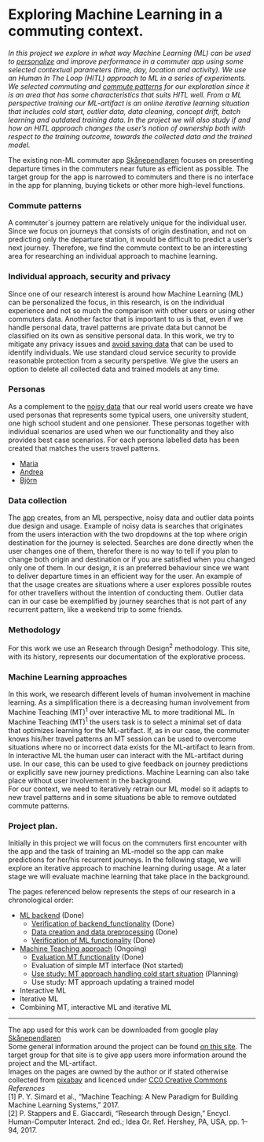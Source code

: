 # Exploring Machine Learning in a commuting context.
*In this project we explore in what way Machine Learning (ML) can be used to [personalize](#individual-approach-security-and-privacy) and improve performance in a commuter app using some selected contextual parameters (time, day, location and activity). We use an Human In The Loop (HITL) approach to ML in a series of experiments. We selected commuting and [commute patterns](#Commute-patterns) for our exploration since it is an area that has some characteristics that suits HITL well. From a ML perspective training our ML-artifact is an online iterative learning situation that includes cold start, outlier data, data cleaning, concept drift, batch learning and outdated training data. In the project we will also study if and how an HITL approach changes the user’s notion of ownership both with respect to the training outcome, towards the collected data and the trained model.*

The existing non-ML commuter app [Skånependlaren](https://play.google.com/store/apps/details?id=se.k3larra.alvebuss&hl=sv) focuses on presenting departure times in the commuters near future as efficient as possible. The target group for the app is narrowed to commuters and there is no interface in the app for planning, buying tickets or other more high-level functions.

### Commute patterns
A commuter´s journey pattern are relatively unique for the individual user. Since we focus on journeys that consists of origin destination, and not on predicting only the departure station, it would be difficult to predict a user’s next journey. Therefore, we find the commute context to be an interesting area for researching an individual approach to machine learning.

### Individual approach, security and privacy
Since one of our research interest is around how Machine Learning (ML) can be personalized the focus, in this research, is on the individual experience and not so much the comparison with other users or using other commuters data. Another factor that is important to us is that, even if we handle personal data, travel patterns are private data but cannot be classified on its own as sensitive personal data. In this work, we try to mitigate any privacy issues and [avoid saving data](https://skanependlaren.firebaseapp.com) that can be used to identify individuals. We use standard cloud service security to provide reasonable protection from a security perspetive. We give the users an option to delete all collected data and trained models at any time.

### Personas
As a complement to the [noisy data](#Data-collection) that our real world users create we have used personas that represents some typical users, one university student, one high school student and one pensioner. These personas together with individual scenarios are used when we our functionality and they also provides best case scenarios. For each persona labelled data has been created that matches the users travel patterns.

* [Maria](personas/Maria.md)
* [Andrea](personas/Andrea.md)
* [Björn](personas/Bjorn.md)

### Data collection
The [app](https://skanependlaren.firebaseapp.com/) creates, from an ML perspective, noisy data and outlier data points due design and usage. Example of noisy data is searches that originates from the users interaction with the two dropdowns at the top where origin destination for the journey is selected. Searches are done directly when the user changes one of them, therefor there is no way to tell if you plan to change both origin and destination or if you are satisfied when you changed only one of them. In our design, it is an preferred behaviour since we want to deliver departure times in an efficient way for the user. An example of that the usage creates are situations where a user explores possible routes for other travellers without the intention of conducting them. Outlier data can in our case be exemplified by journey searches that is not part of any recurrent pattern, like a weekend trip to some friends. 

### Methodology
For this work we use an Research through Design<sup>2</sup> methodology. This site, with its history, represents our documentation of the explorative process.

### Machine Learning approaches
In this work, we research different levels of human involvement in machine learning. As a simplification there is a decreasing human involvement from Machine Teaching (MT)<sup>1</sup> over interactive ML to more traditional ML. In Machine Teaching (MT)<sup>1</sup> the users task is to select a minimal set of data that optimizes learning for the ML-artifact. If, as in our case, the commuter knows his/her travel patterns an MT session can be used to overcome situations where no or incorrect data exists for the ML-artifact to learn from. In interactive ML the human user can interact with the ML-artifact during use. In our case, this can be used to give feedback on journey predictions or explicitly save new journey predictions. Machine Learning can also take place without user involvement in the background.<br/>
For our context, we need to iteratively retrain our ML model so it adapts to new travel patterns and in some situations be able to remove outdated commute patterns.

### Project plan.
Initially in this project we will focus on the commuters first encounter with the app and the task of training an ML-model so the app can make predictions for her/his recurrent journeys. In the following stage, we will explore an iterative approach to machine learning during usage. At a later stage we will evaluate machine learning that take place in the background.

The pages referenced below represents the steps of our research in a chronological order:
* [ML backend](backend/backend.md) (Done)
  * [Verification of backend_functionality](backend/backend.md#Verification-of-backend-functionality) (Done)
  * [Data creation and data preprocessing](data/data.md) (Done)
  * [Verification of ML functionality](ml/ml.md) (Done)
* [Machine Teaching approach](machine_teaching/mt.md) (Ongoing)
  * [Evaluation MT functionality](machine_teaching/machine_teaching.md) (Done)
  * Evaluation of simple MT interface (Not started)
  * [Use study: MT approach handling cold start situation](machine_teaching/use_study_cold_start.md) (Planning)
  * Use study: MT approach updating a trained model
* Interactive ML
* Iterative ML
* Combining MT, interactive ML and iterative ML
---
The app used for this work can be downloaded from google play [Skånependlaren](https://skanependlaren.firebaseapp.com/) <br>
Some general information around the project can be found [on this site](https://skanependlaren.firebaseapp.com/). The target group for that site is to give app users more information around the project and the ML-artifact.<br>
Images on the pages are owned by the author or if stated otherwise collected from [pixabay](https://pixabay.com) and licenced under [CC0 Creative Commons]( https://creativecommons.org/publicdomain/zero/1.0/deed.en)<br>
_References_<br>
[1] P. Y. Simard et al., “Machine Teaching: A New Paradigm for Building Machine Learning Systems,” 2017.<br>
[2] P. Stappers and E. Giaccardi, “Research through Design,” Encycl. Human-Computer Interact. 2nd ed.; Idea Gr. Ref. Hershey, PA, USA, pp. 1–94, 2017.
